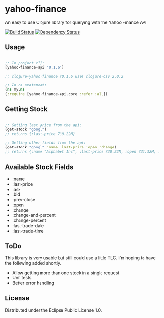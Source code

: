 # yahoo-finance

An easy to use Clojure library for querying with the Yahoo Finance API

[![Build Status](https://travis-ci.org/matthewsiemens/clojure-yahoo-finance.svg?branch=master)](https://travis-ci.org/matthewsiemens/clojure-yahoo-finance)
[![Dependency Status](https://www.versioneye.com/user/projects/56ea0ee04e714c003625c3c8/badge.svg)](https://www.versioneye.com/clojure/yahoo-finance-api:yahoo-finance-api/)

## Usage

```clojure

;; In project.clj:
[yahoo-finance-api "0.1.6"]

;; clojure-yahoo-finance v0.1.6 uses clojure-csv 2.0.2

;; In ns statement:
(ns my.ns
(:require [yahoo-finance-api.core :refer :all])

```

## Getting Stock

```clojure

;; Getting last price from the api:
(get-stock "googl")
;; returns {:last-price 730.22M}

;; Getting other fields from the api:
(get-stock "googl" :name :last-price :open :change)
;; returns {:name "Alphabet Inc", :last-price 730.22M, :open 734.32M, :change "1.37"}

```

## Available Stock Fields

- :name
- :last-price
- :ask
- :bid
- :prev-close
- :open
- :change
- :change-and-percent
- :change-percent
- :last-trade-date
- :last-trade-time

## ToDo

This library is very usable but still could use a little TLC. I'm hoping to have the following added shortly.

- Allow getting more than one stock in a single request
- Unit tests
- Better error handling

## License

Distributed under the Eclipse Public License 1.0.
